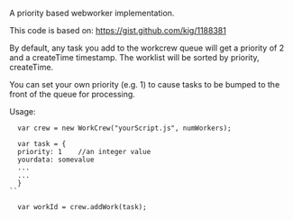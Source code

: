 A priority based webworker implementation.

This code is based on: https://gist.github.com/kig/1188381

By default, any task you add to the workcrew queue will get a priority of 2 and a createTime timestamp.
The worklist will be sorted by priority, createTime.

You can set your own priority (e.g. 1) to cause tasks to be bumped to the front of the queue for processing.



Usage:

```
  var crew = new WorkCrew("yourScript.js", numWorkers);

  var task = {
  priority: 1    //an integer value
  yourdata: somevalue
  ...
  ...
  }
``

  var workId = crew.addWork(task);


